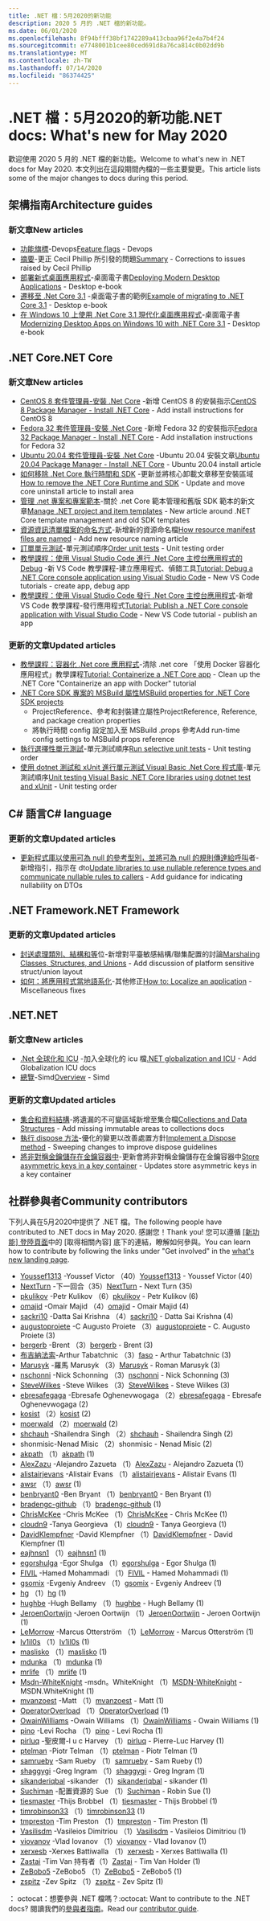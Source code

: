 ```yaml
---
title: .NET 檔：5月2020的新功能
description: 2020 5 月的 .NET 檔的新功能。
ms.date: 06/01/2020
ms.openlocfilehash: 8f94bfff38bf1742289a413cbaa96f2e4a7b4f24
ms.sourcegitcommit: e7748001b1cee80ced691d8a76ca814c0b02dd9b
ms.translationtype: MT
ms.contentlocale: zh-TW
ms.lasthandoff: 07/14/2020
ms.locfileid: "86374425"
---
```

# <a name="net-docs-whats-new-for-may-2020"></a><span data-ttu-id="f8fff-103">.NET 檔：5月2020的新功能</span><span class="sxs-lookup"><span data-stu-id="f8fff-103">.NET docs: What's new for May 2020</span></span>

<span data-ttu-id="f8fff-104">歡迎使用 2020 5 月的 .NET 檔的新功能。</span><span class="sxs-lookup"><span data-stu-id="f8fff-104">Welcome to what's new in .NET docs for May 2020.</span></span> <span data-ttu-id="f8fff-105">本文列出在這段期間內檔的一些主要變更。</span><span class="sxs-lookup"><span data-stu-id="f8fff-105">This article lists some of the major changes to docs during this period.</span></span>

## <a name="architecture-guides"></a><span data-ttu-id="f8fff-106">架構指南</span><span class="sxs-lookup"><span data-stu-id="f8fff-106">Architecture guides</span></span>

### <a name="new-articles"></a><span data-ttu-id="f8fff-107">新文章</span><span class="sxs-lookup"><span data-stu-id="f8fff-107">New articles</span></span>

- <span data-ttu-id="f8fff-108">[功能旗標](../architecture/cloud-native/feature-flags.md)-Devops</span><span class="sxs-lookup"><span data-stu-id="f8fff-108">[Feature flags](../architecture/cloud-native/feature-flags.md) - Devops</span></span>
- <span data-ttu-id="f8fff-109">[摘要](../architecture/cloud-native/summary.md)-更正 Cecil Phillip 所引發的問題</span><span class="sxs-lookup"><span data-stu-id="f8fff-109">[Summary](../architecture/cloud-native/summary.md) - Corrections to issues raised by Cecil Phillip</span></span>
- <span data-ttu-id="f8fff-110">[部署新式桌面應用程式](../architecture/modernize-desktop/deploy-modern-applications.md)-桌面電子書</span><span class="sxs-lookup"><span data-stu-id="f8fff-110">[Deploying Modern Desktop Applications](../architecture/modernize-desktop/deploy-modern-applications.md) - Desktop e-book</span></span>
- <span data-ttu-id="f8fff-111">[遷移至 .Net Core 3.1](../architecture/modernize-desktop/example-migration-core.md) -桌面電子書的範例</span><span class="sxs-lookup"><span data-stu-id="f8fff-111">[Example of migrating to .NET Core 3.1](../architecture/modernize-desktop/example-migration-core.md) - Desktop e-book</span></span>
- <span data-ttu-id="f8fff-112">[在 Windows 10 上使用 .Net Core 3.1 現代化桌面應用程式](../architecture/modernize-desktop/index.md)-桌面電子書</span><span class="sxs-lookup"><span data-stu-id="f8fff-112">[Modernizing Desktop Apps on Windows 10 with .NET Core 3.1](../architecture/modernize-desktop/index.md) - Desktop e-book</span></span>

## <a name="net-core"></a><span data-ttu-id="f8fff-113">.NET Core</span><span class="sxs-lookup"><span data-stu-id="f8fff-113">.NET Core</span></span>

### <a name="new-articles"></a><span data-ttu-id="f8fff-114">新文章</span><span class="sxs-lookup"><span data-stu-id="f8fff-114">New articles</span></span>

- <span data-ttu-id="f8fff-115">[CentOS 8 套件管理員-安裝 .Net Core](../core/install/linux-package-manager-centos8.md) -新增 CentOS 8 的安裝指示</span><span class="sxs-lookup"><span data-stu-id="f8fff-115">[CentOS 8 Package Manager - Install .NET Core](../core/install/linux-package-manager-centos8.md) - Add install instructions for CentOS 8</span></span>
- <span data-ttu-id="f8fff-116">[Fedora 32 套件管理員-安裝 .Net Core](../core/install/linux-package-manager-fedora32.md) -新增 Fedora 32 的安裝指示</span><span class="sxs-lookup"><span data-stu-id="f8fff-116">[Fedora 32 Package Manager - Install .NET Core](../core/install/linux-package-manager-fedora32.md) - Add installation instructions for Fedora 32</span></span>
- <span data-ttu-id="f8fff-117">[Ubuntu 20.04 套件管理員-安裝 .Net Core](../core/install/linux-package-manager-ubuntu-2004.md) -Ubuntu 20.04 安裝文章</span><span class="sxs-lookup"><span data-stu-id="f8fff-117">[Ubuntu 20.04 Package Manager - Install .NET Core](../core/install/linux-package-manager-ubuntu-2004.md) - Ubuntu 20.04 install article</span></span>
- <span data-ttu-id="f8fff-118">[如何移除 .Net Core 執行時間和 SDK](../core/install/remove-runtime-sdk-versions.md) -更新並將核心卸載文章移至安裝區域</span><span class="sxs-lookup"><span data-stu-id="f8fff-118">[How to remove the .NET Core Runtime and SDK](../core/install/remove-runtime-sdk-versions.md) - Update and move core uninstall article to install area</span></span>
- <span data-ttu-id="f8fff-119">[管理 .net 專案和專案範本](../core/install/templates.md)-關於 .net Core 範本管理和舊版 SDK 範本的新文章</span><span class="sxs-lookup"><span data-stu-id="f8fff-119">[Manage .NET project and item templates](../core/install/templates.md) - New article around .NET Core template management and old SDK templates</span></span>
- <span data-ttu-id="f8fff-120">[資源資訊清單檔案的命名方式](../core/resources/manifest-file-names.md)-新增新的資源命名檔</span><span class="sxs-lookup"><span data-stu-id="f8fff-120">[How resource manifest files are named](../core/resources/manifest-file-names.md) - Add new resource naming article</span></span>
- <span data-ttu-id="f8fff-121">[訂單單元測試](../core/testing/order-unit-tests.md)-單元測試順序</span><span class="sxs-lookup"><span data-stu-id="f8fff-121">[Order unit tests](../core/testing/order-unit-tests.md) - Unit testing order</span></span>
- <span data-ttu-id="f8fff-122">[教學課程：使用 Visual Studio Code 進行 .Net Core 主控台應用程式的 Debug](../core/tutorials/debugging-with-visual-studio-code.md) -新 VS Code 教學課程-建立應用程式、偵錯工具</span><span class="sxs-lookup"><span data-stu-id="f8fff-122">[Tutorial: Debug a .NET Core console application using Visual Studio Code](../core/tutorials/debugging-with-visual-studio-code.md) - New VS Code tutorials - create app, debug app</span></span>
- <span data-ttu-id="f8fff-123">[教學課程：使用 Visual Studio Code 發行 .Net Core 主控台應用程式](../core/tutorials/publishing-with-visual-studio-code.md)-新增 VS Code 教學課程-發行應用程式</span><span class="sxs-lookup"><span data-stu-id="f8fff-123">[Tutorial: Publish a .NET Core console application with Visual Studio Code](../core/tutorials/publishing-with-visual-studio-code.md) - New VS Code tutorial - publish an app</span></span>

### <a name="updated-articles"></a><span data-ttu-id="f8fff-124">更新的文章</span><span class="sxs-lookup"><span data-stu-id="f8fff-124">Updated articles</span></span>

- <span data-ttu-id="f8fff-125">[教學課程：容器化 .Net core 應用程式](../core/docker/build-container.md)-清除 .net core 「使用 Docker 容器化應用程式」教學課程</span><span class="sxs-lookup"><span data-stu-id="f8fff-125">[Tutorial: Containerize a .NET Core app](../core/docker/build-container.md) - Clean up the .NET Core "Containerize an app with Docker" tutorial</span></span>
- [<span data-ttu-id="f8fff-126">.NET Core SDK 專案的 MSBuild 屬性</span><span class="sxs-lookup"><span data-stu-id="f8fff-126">MSBuild properties for .NET Core SDK projects</span></span>](../core/project-sdk/msbuild-props.md)
  - <span data-ttu-id="f8fff-127">ProjectReference、參考和封裝建立屬性</span><span class="sxs-lookup"><span data-stu-id="f8fff-127">ProjectReference, Reference, and package creation properties</span></span>
  - <span data-ttu-id="f8fff-128">將執行時間 config 設定加入至 MSBuild .props 參考</span><span class="sxs-lookup"><span data-stu-id="f8fff-128">Add run-time config settings to MSBuild props reference</span></span>
- <span data-ttu-id="f8fff-129">[執行選擇性單元測試](../core/testing/selective-unit-tests.md)-單元測試順序</span><span class="sxs-lookup"><span data-stu-id="f8fff-129">[Run selective unit tests](../core/testing/selective-unit-tests.md) - Unit testing order</span></span>
- <span data-ttu-id="f8fff-130">[使用 dotnet 測試和 xUnit 進行單元測試 Visual Basic .Net Core 程式庫](../core/testing/unit-testing-visual-basic-with-dotnet-test.md)-單元測試順序</span><span class="sxs-lookup"><span data-stu-id="f8fff-130">[Unit testing Visual Basic .NET Core libraries using dotnet test and xUnit](../core/testing/unit-testing-visual-basic-with-dotnet-test.md) - Unit testing order</span></span>

## <a name="c-language"></a><span data-ttu-id="f8fff-131">C# 語言</span><span class="sxs-lookup"><span data-stu-id="f8fff-131">C# language</span></span>

### <a name="updated-articles"></a><span data-ttu-id="f8fff-132">更新的文章</span><span class="sxs-lookup"><span data-stu-id="f8fff-132">Updated articles</span></span>

- <span data-ttu-id="f8fff-133">[更新程式庫以使用可為 null 的參考型別，並將可為 null 的規則傳達給呼叫](../csharp/nullable-migration-strategies.md)者-新增指引，指示在 dto</span><span class="sxs-lookup"><span data-stu-id="f8fff-133">[Update libraries to use nullable reference types and communicate nullable rules to callers](../csharp/nullable-migration-strategies.md) - Add guidance for indicating nullability on DTOs</span></span>

## <a name="net-framework"></a><span data-ttu-id="f8fff-134">.NET Framework</span><span class="sxs-lookup"><span data-stu-id="f8fff-134">.NET Framework</span></span>

### <a name="updated-articles"></a><span data-ttu-id="f8fff-135">更新的文章</span><span class="sxs-lookup"><span data-stu-id="f8fff-135">Updated articles</span></span>

- <span data-ttu-id="f8fff-136">[封送處理類別、結構和等](../framework/interop/marshaling-classes-structures-and-unions.md)位-新增對平臺敏感結構/聯集配置的討論</span><span class="sxs-lookup"><span data-stu-id="f8fff-136">[Marshaling Classes, Structures, and Unions](../framework/interop/marshaling-classes-structures-and-unions.md) - Add discussion of platform sensitive struct/union layout</span></span>
- <span data-ttu-id="f8fff-137">[如何：將應用程式當地語系化](../framework/wpf/advanced/how-to-localize-an-application.md)-其他修正</span><span class="sxs-lookup"><span data-stu-id="f8fff-137">[How to: Localize an application](../framework/wpf/advanced/how-to-localize-an-application.md) - Miscellaneous fixes</span></span>

## <a name="net"></a><span data-ttu-id="f8fff-138">.NET</span><span class="sxs-lookup"><span data-stu-id="f8fff-138">.NET</span></span>

### <a name="new-articles"></a><span data-ttu-id="f8fff-139">新文章</span><span class="sxs-lookup"><span data-stu-id="f8fff-139">New articles</span></span>

- <span data-ttu-id="f8fff-140">[.Net 全球化和 ICU](../standard/globalization-localization/globalization-icu.md) -加入全球化的 icu 檔</span><span class="sxs-lookup"><span data-stu-id="f8fff-140">[.NET globalization and ICU](../standard/globalization-localization/globalization-icu.md) - Add Globalization ICU docs</span></span>
- <span data-ttu-id="f8fff-141">[總覽](../standard/simd.md)-Simd</span><span class="sxs-lookup"><span data-stu-id="f8fff-141">[Overview](../standard/simd.md) - Simd</span></span>

### <a name="updated-articles"></a><span data-ttu-id="f8fff-142">更新的文章</span><span class="sxs-lookup"><span data-stu-id="f8fff-142">Updated articles</span></span>

- <span data-ttu-id="f8fff-143">[集合和資料結構](../standard/collections/index.md)-將遺漏的不可變區域新增至集合檔</span><span class="sxs-lookup"><span data-stu-id="f8fff-143">[Collections and Data Structures](../standard/collections/index.md) - Add missing immutable areas to collections docs</span></span>
- <span data-ttu-id="f8fff-144">[執行 dispose 方法](../standard/garbage-collection/implementing-dispose.md)-優化的變更以改善處置方針</span><span class="sxs-lookup"><span data-stu-id="f8fff-144">[Implement a Dispose method](../standard/garbage-collection/implementing-dispose.md) - Sweeping changes to improve dispose guidelines</span></span>
- <span data-ttu-id="f8fff-145">[將非對稱金鑰儲存在金鑰容器中](../standard/security/how-to-store-asymmetric-keys-in-a-key-container.md)-更新會將非對稱金鑰儲存在金鑰容器中</span><span class="sxs-lookup"><span data-stu-id="f8fff-145">[Store asymmetric keys in a key container](../standard/security/how-to-store-asymmetric-keys-in-a-key-container.md) - Updates store asymmetric keys in a key container</span></span>

## <a name="community-contributors"></a><span data-ttu-id="f8fff-146">社群參與者</span><span class="sxs-lookup"><span data-stu-id="f8fff-146">Community contributors</span></span>

<span data-ttu-id="f8fff-147">下列人員在5月2020中提供了 .NET 檔。</span><span class="sxs-lookup"><span data-stu-id="f8fff-147">The following people have contributed to .NET docs in May 2020.</span></span> <span data-ttu-id="f8fff-148">感謝您！</span><span class="sxs-lookup"><span data-stu-id="f8fff-148">Thank you!</span></span> <span data-ttu-id="f8fff-149">您可以遵循 [[新功能] 登陸頁面](index.yml)中的 [取得相關內容] 底下的連結，瞭解如何參與。</span><span class="sxs-lookup"><span data-stu-id="f8fff-149">You can learn how to contribute by following the links under "Get involved" in the [what's new landing page](index.yml).</span></span>

- <span data-ttu-id="f8fff-150">[Youssef1313](https://github.com/Youssef1313) -Youssef Victor （40）</span><span class="sxs-lookup"><span data-stu-id="f8fff-150">[Youssef1313](https://github.com/Youssef1313) - Youssef Victor (40)</span></span>
- <span data-ttu-id="f8fff-151">[NextTurn](https://github.com/NextTurn) -下一回合（35）</span><span class="sxs-lookup"><span data-stu-id="f8fff-151">[NextTurn](https://github.com/NextTurn) - Next Turn (35)</span></span>
- <span data-ttu-id="f8fff-152">[pkulikov](https://github.com/pkulikov) -Petr Kulikov （6）</span><span class="sxs-lookup"><span data-stu-id="f8fff-152">[pkulikov](https://github.com/pkulikov) - Petr Kulikov (6)</span></span>
- <span data-ttu-id="f8fff-153">[omajid](https://github.com/omajid) -Omair Majid （4）</span><span class="sxs-lookup"><span data-stu-id="f8fff-153">[omajid](https://github.com/omajid) - Omair Majid (4)</span></span>
- <span data-ttu-id="f8fff-154">[sackri10](https://github.com/sackri10) -Datta Sai Krishna （4）</span><span class="sxs-lookup"><span data-stu-id="f8fff-154">[sackri10](https://github.com/sackri10) - Datta Sai Krishna (4)</span></span>
- <span data-ttu-id="f8fff-155">[augustoproiete](https://github.com/augustoproiete) -C Augusto Proiete （3）</span><span class="sxs-lookup"><span data-stu-id="f8fff-155">[augustoproiete](https://github.com/augustoproiete) - C. Augusto Proiete (3)</span></span>
- <span data-ttu-id="f8fff-156">[bergerb](https://github.com/bergerb) -Brent （3）</span><span class="sxs-lookup"><span data-stu-id="f8fff-156">[bergerb](https://github.com/bergerb) - Brent (3)</span></span>
- <span data-ttu-id="f8fff-157">[布吉納法索](https://github.com/faso)-Arthur Tabatchnic （3）</span><span class="sxs-lookup"><span data-stu-id="f8fff-157">[faso](https://github.com/faso) - Arthur Tabatchnic (3)</span></span>
- <span data-ttu-id="f8fff-158">[Marusyk](https://github.com/Marusyk) -羅馬 Marusyk （3）</span><span class="sxs-lookup"><span data-stu-id="f8fff-158">[Marusyk](https://github.com/Marusyk) - Roman Marusyk (3)</span></span>
- <span data-ttu-id="f8fff-159">[nschonni](https://github.com/nschonni) -Nick Schonning （3）</span><span class="sxs-lookup"><span data-stu-id="f8fff-159">[nschonni](https://github.com/nschonni) - Nick Schonning (3)</span></span>
- <span data-ttu-id="f8fff-160">[SteveWilkes](https://github.com/SteveWilkes) -Steve Wilkes （3）</span><span class="sxs-lookup"><span data-stu-id="f8fff-160">[SteveWilkes](https://github.com/SteveWilkes) - Steve Wilkes (3)</span></span>
- <span data-ttu-id="f8fff-161">[ebresafegaga](https://github.com/ebresafegaga) -Ebresafe Oghenevwogaga （2）</span><span class="sxs-lookup"><span data-stu-id="f8fff-161">[ebresafegaga](https://github.com/ebresafegaga) - Ebresafe Oghenevwogaga (2)</span></span>
- <span data-ttu-id="f8fff-162">[kosist](https://github.com/kosist) （2）</span><span class="sxs-lookup"><span data-stu-id="f8fff-162">[kosist](https://github.com/kosist) (2)</span></span>
- <span data-ttu-id="f8fff-163">[moerwald](https://github.com/moerwald) （2）</span><span class="sxs-lookup"><span data-stu-id="f8fff-163">[moerwald](https://github.com/moerwald) (2)</span></span>
- <span data-ttu-id="f8fff-164">[shchauh](https://github.com/shchauh) -Shailendra Singh （2）</span><span class="sxs-lookup"><span data-stu-id="f8fff-164">[shchauh](https://github.com/shchauh) - Shailendra Singh (2)</span></span>
- <span data-ttu-id="f8fff-165">shonmisic-Nenad Misic （2）</span><span class="sxs-lookup"><span data-stu-id="f8fff-165">shonmisic - Nenad Misic (2)</span></span>
- <span data-ttu-id="f8fff-166">[akpath](https://github.com/akpath) （1）</span><span class="sxs-lookup"><span data-stu-id="f8fff-166">[akpath](https://github.com/akpath) (1)</span></span>
- <span data-ttu-id="f8fff-167">[AlexZazu](https://github.com/AlexZazu) -Alejandro Zazueta （1）</span><span class="sxs-lookup"><span data-stu-id="f8fff-167">[AlexZazu](https://github.com/AlexZazu) - Alejandro Zazueta (1)</span></span>
- <span data-ttu-id="f8fff-168">[alistairjevans](https://github.com/alistairjevans) -Alistair Evans （1）</span><span class="sxs-lookup"><span data-stu-id="f8fff-168">[alistairjevans](https://github.com/alistairjevans) - Alistair Evans (1)</span></span>
- <span data-ttu-id="f8fff-169">[awsr](https://github.com/awsr) （1）</span><span class="sxs-lookup"><span data-stu-id="f8fff-169">[awsr](https://github.com/awsr) (1)</span></span>
- <span data-ttu-id="f8fff-170">[benbryant0](https://github.com/benbryant0) -Ben Bryant （1）</span><span class="sxs-lookup"><span data-stu-id="f8fff-170">[benbryant0](https://github.com/benbryant0) - Ben Bryant (1)</span></span>
- <span data-ttu-id="f8fff-171">[bradengc-github](https://github.com/bradengc-github) （1）</span><span class="sxs-lookup"><span data-stu-id="f8fff-171">[bradengc-github](https://github.com/bradengc-github) (1)</span></span>
- <span data-ttu-id="f8fff-172">[ChrisMcKee](https://github.com/ChrisMcKee) -Chris McKee （1）</span><span class="sxs-lookup"><span data-stu-id="f8fff-172">[ChrisMcKee](https://github.com/ChrisMcKee) - Chris McKee (1)</span></span>
- <span data-ttu-id="f8fff-173">[cloudn9](https://github.com/cloudn9) -Tanya Georgieva （1）</span><span class="sxs-lookup"><span data-stu-id="f8fff-173">[cloudn9](https://github.com/cloudn9) - Tanya Georgieva (1)</span></span>
- <span data-ttu-id="f8fff-174">[DavidKlempfner](https://github.com/DavidKlempfner) -David Klempfner （1）</span><span class="sxs-lookup"><span data-stu-id="f8fff-174">[DavidKlempfner](https://github.com/DavidKlempfner) - David Klempfner (1)</span></span>
- <span data-ttu-id="f8fff-175">[eajhnsn1](https://github.com/eajhnsn1) （1）</span><span class="sxs-lookup"><span data-stu-id="f8fff-175">[eajhnsn1](https://github.com/eajhnsn1) (1)</span></span>
- <span data-ttu-id="f8fff-176">[egorshulga](https://github.com/egorshulga) -Egor Shulga （1）</span><span class="sxs-lookup"><span data-stu-id="f8fff-176">[egorshulga](https://github.com/egorshulga) - Egor Shulga (1)</span></span>
- <span data-ttu-id="f8fff-177">[FIVIL](https://github.com/FIVIL) -Hamed Mohammadi （1）</span><span class="sxs-lookup"><span data-stu-id="f8fff-177">[FIVIL](https://github.com/FIVIL) - Hamed Mohammadi (1)</span></span>
- <span data-ttu-id="f8fff-178">[gsomix](https://github.com/gsomix) -Evgeniy Andreev （1）</span><span class="sxs-lookup"><span data-stu-id="f8fff-178">[gsomix](https://github.com/gsomix) - Evgeniy Andreev (1)</span></span>
- <span data-ttu-id="f8fff-179">[hg](https://github.com/hg) （1）</span><span class="sxs-lookup"><span data-stu-id="f8fff-179">[hg](https://github.com/hg) (1)</span></span>
- <span data-ttu-id="f8fff-180">[hughbe](https://github.com/hughbe) -Hugh Bellamy （1）</span><span class="sxs-lookup"><span data-stu-id="f8fff-180">[hughbe](https://github.com/hughbe) - Hugh Bellamy (1)</span></span>
- <span data-ttu-id="f8fff-181">[JeroenOortwijn](https://github.com/JeroenOortwijn) -Jeroen Oortwijn （1）</span><span class="sxs-lookup"><span data-stu-id="f8fff-181">[JeroenOortwijn](https://github.com/JeroenOortwijn) - Jeroen Oortwijn (1)</span></span>
- <span data-ttu-id="f8fff-182">[LeMorrow](https://github.com/LeMorrow) -Marcus Otterström （1）</span><span class="sxs-lookup"><span data-stu-id="f8fff-182">[LeMorrow](https://github.com/LeMorrow) - Marcus Otterström (1)</span></span>
- <span data-ttu-id="f8fff-183">[lv1il0s](https://github.com/lv1il0s) （1）</span><span class="sxs-lookup"><span data-stu-id="f8fff-183">[lv1il0s](https://github.com/lv1il0s) (1)</span></span>
- <span data-ttu-id="f8fff-184">[maslisko](https://github.com/maslisko) （1）</span><span class="sxs-lookup"><span data-stu-id="f8fff-184">[maslisko](https://github.com/maslisko) (1)</span></span>
- <span data-ttu-id="f8fff-185">[mdunka](https://github.com/mdunka) （1）</span><span class="sxs-lookup"><span data-stu-id="f8fff-185">[mdunka](https://github.com/mdunka) (1)</span></span>
- <span data-ttu-id="f8fff-186">[mrlife](https://github.com/mrlife) （1）</span><span class="sxs-lookup"><span data-stu-id="f8fff-186">[mrlife](https://github.com/mrlife) (1)</span></span>
- <span data-ttu-id="f8fff-187">[Msdn-WhiteKnight](https://github.com/MSDN-WhiteKnight) -msdn。WhiteKnight （1）</span><span class="sxs-lookup"><span data-stu-id="f8fff-187">[MSDN-WhiteKnight](https://github.com/MSDN-WhiteKnight) - MSDN.WhiteKnight (1)</span></span>
- <span data-ttu-id="f8fff-188">[mvanzoest](https://github.com/mvanzoest) -Matt （1）</span><span class="sxs-lookup"><span data-stu-id="f8fff-188">[mvanzoest](https://github.com/mvanzoest) - Matt (1)</span></span>
- <span data-ttu-id="f8fff-189">[OperatorOverload](https://github.com/OperatorOverload) （1）</span><span class="sxs-lookup"><span data-stu-id="f8fff-189">[OperatorOverload](https://github.com/OperatorOverload) (1)</span></span>
- <span data-ttu-id="f8fff-190">[OwainWilliams](https://github.com/OwainWilliams) -Owain Williams （1）</span><span class="sxs-lookup"><span data-stu-id="f8fff-190">[OwainWilliams](https://github.com/OwainWilliams) - Owain Williams (1)</span></span>
- <span data-ttu-id="f8fff-191">[pino](https://github.com/pino) -Levi Rocha （1）</span><span class="sxs-lookup"><span data-stu-id="f8fff-191">[pino](https://github.com/pino) - Levi Rocha (1)</span></span>
- <span data-ttu-id="f8fff-192">[pirluq](https://github.com/pirluq) -聖皮爾-l u c Harvey （1）</span><span class="sxs-lookup"><span data-stu-id="f8fff-192">[pirluq](https://github.com/pirluq) - Pierre-Luc Harvey (1)</span></span>
- <span data-ttu-id="f8fff-193">[ptelman](https://github.com/ptelman) -Piotr Telman （1）</span><span class="sxs-lookup"><span data-stu-id="f8fff-193">[ptelman](https://github.com/ptelman) - Piotr Telman (1)</span></span>
- <span data-ttu-id="f8fff-194">[samrueby](https://github.com/samrueby) -Sam Rueby （1）</span><span class="sxs-lookup"><span data-stu-id="f8fff-194">[samrueby](https://github.com/samrueby) - Sam Rueby (1)</span></span>
- <span data-ttu-id="f8fff-195">[shaggygi](https://github.com/shaggygi) -Greg Ingram （1）</span><span class="sxs-lookup"><span data-stu-id="f8fff-195">[shaggygi](https://github.com/shaggygi) - Greg Ingram (1)</span></span>
- <span data-ttu-id="f8fff-196">[sikanderiqbal](https://github.com/sikanderiqbal) -sikander （1）</span><span class="sxs-lookup"><span data-stu-id="f8fff-196">[sikanderiqbal](https://github.com/sikanderiqbal) - sikander (1)</span></span>
- <span data-ttu-id="f8fff-197">[Suchiman](https://github.com/Suchiman) -配置資源的 Sue （1）</span><span class="sxs-lookup"><span data-stu-id="f8fff-197">[Suchiman](https://github.com/Suchiman) - Robin Sue (1)</span></span>
- <span data-ttu-id="f8fff-198">[tiesmaster](https://github.com/tiesmaster) -Thijs Brobbel （1）</span><span class="sxs-lookup"><span data-stu-id="f8fff-198">[tiesmaster](https://github.com/tiesmaster) - Thijs Brobbel (1)</span></span>
- <span data-ttu-id="f8fff-199">[timrobinson33](https://github.com/timrobinson33) （1）</span><span class="sxs-lookup"><span data-stu-id="f8fff-199">[timrobinson33](https://github.com/timrobinson33) (1)</span></span>
- <span data-ttu-id="f8fff-200">[tmpreston](https://github.com/tmpreston) -Tim Preston （1）</span><span class="sxs-lookup"><span data-stu-id="f8fff-200">[tmpreston](https://github.com/tmpreston) - Tim Preston (1)</span></span>
- <span data-ttu-id="f8fff-201">[Vasilisdm](https://github.com/Vasilisdm) -Vasileios Dimitriou （1）</span><span class="sxs-lookup"><span data-stu-id="f8fff-201">[Vasilisdm](https://github.com/Vasilisdm) - Vasileios Dimitriou (1)</span></span>
- <span data-ttu-id="f8fff-202">[viovanov](https://github.com/viovanov) -Vlad Iovanov （1）</span><span class="sxs-lookup"><span data-stu-id="f8fff-202">[viovanov](https://github.com/viovanov) - Vlad Iovanov (1)</span></span>
- <span data-ttu-id="f8fff-203">[xerxesb](https://github.com/xerxesb) -Xerxes Battiwalla （1）</span><span class="sxs-lookup"><span data-stu-id="f8fff-203">[xerxesb](https://github.com/xerxesb) - Xerxes Battiwalla (1)</span></span>
- <span data-ttu-id="f8fff-204">[Zastai](https://github.com/Zastai) -Tim Van 持有者（1）</span><span class="sxs-lookup"><span data-stu-id="f8fff-204">[Zastai](https://github.com/Zastai) - Tim Van Holder (1)</span></span>
- <span data-ttu-id="f8fff-205">[ZeBobo5](https://github.com/ZeBobo5) -ZeBobo5 （1）</span><span class="sxs-lookup"><span data-stu-id="f8fff-205">[ZeBobo5](https://github.com/ZeBobo5) - ZeBobo5 (1)</span></span>
- <span data-ttu-id="f8fff-206">[zspitz](https://github.com/zspitz) -Zev Spitz （1）</span><span class="sxs-lookup"><span data-stu-id="f8fff-206">[zspitz](https://github.com/zspitz) - Zev Spitz (1)</span></span>

<span data-ttu-id="f8fff-207">： octocat：想要參與 .NET 檔嗎？</span><span class="sxs-lookup"><span data-stu-id="f8fff-207">:octocat: Want to contribute to the .NET docs?</span></span> <span data-ttu-id="f8fff-208">閱讀我們的[參與者指南](https://docs.microsoft.com/contribute/dotnet/dotnet-contribute)。</span><span class="sxs-lookup"><span data-stu-id="f8fff-208">Read our [contributor guide](https://docs.microsoft.com/contribute/dotnet/dotnet-contribute).</span></span>
